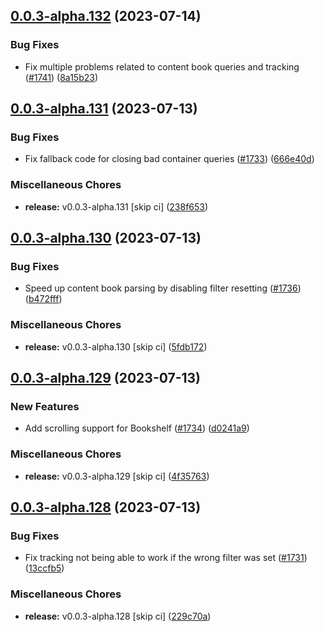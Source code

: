## [0.0.3-alpha.132](https://github.com/Wynntils/Artemis/compare/v0.0.3-alpha.131...v0.0.3-alpha.132) (2023-07-14)


### Bug Fixes

* Fix multiple problems related to content book queries and tracking ([#1741](https://github.com/Wynntils/Artemis/issues/1741)) ([8a15b23](https://github.com/Wynntils/Artemis/commit/8a15b23f8e3e683af639cc547e78e4db74a2926c))

## [0.0.3-alpha.131](https://github.com/Wynntils/Artemis/compare/v0.0.3-alpha.130...v0.0.3-alpha.131) (2023-07-13)


### Bug Fixes

* Fix fallback code for closing bad container queries ([#1733](https://github.com/Wynntils/Artemis/issues/1733)) ([666e40d](https://github.com/Wynntils/Artemis/commit/666e40db9861d1376a220b1b54ae0badf768578e))


### Miscellaneous Chores

* **release:** v0.0.3-alpha.131 [skip ci] ([238f653](https://github.com/Wynntils/Artemis/commit/238f6538fa5157ce627a4907c8b38695656b7eb0))

## [0.0.3-alpha.130](https://github.com/Wynntils/Artemis/compare/v0.0.3-alpha.129...v0.0.3-alpha.130) (2023-07-13)


### Bug Fixes

* Speed up content book parsing by disabling filter resetting ([#1736](https://github.com/Wynntils/Artemis/issues/1736)) ([b472fff](https://github.com/Wynntils/Artemis/commit/b472fff2122735c2f17b39cf2a838a6cdde845e2))


### Miscellaneous Chores

* **release:** v0.0.3-alpha.130 [skip ci] ([5fdb172](https://github.com/Wynntils/Artemis/commit/5fdb17213934a213e8c13d730acf669087b7bcf2))

## [0.0.3-alpha.129](https://github.com/Wynntils/Artemis/compare/v0.0.3-alpha.128...v0.0.3-alpha.129) (2023-07-13)


### New Features

* Add scrolling support for Bookshelf ([#1734](https://github.com/Wynntils/Artemis/issues/1734)) ([d0241a9](https://github.com/Wynntils/Artemis/commit/d0241a93339f0d2007d653dd0e2cad79c210c407))


### Miscellaneous Chores

* **release:** v0.0.3-alpha.129 [skip ci] ([4f35763](https://github.com/Wynntils/Artemis/commit/4f357638afda3ebd431a8eb7c415eab03e937c4a))

## [0.0.3-alpha.128](https://github.com/Wynntils/Artemis/compare/v0.0.3-alpha.127...v0.0.3-alpha.128) (2023-07-13)


### Bug Fixes

* Fix tracking not being able to work if the wrong filter was set ([#1731](https://github.com/Wynntils/Artemis/issues/1731)) ([13ccfb5](https://github.com/Wynntils/Artemis/commit/13ccfb5252d57a2e3878fb00eacf46d6bbc604d8))


### Miscellaneous Chores

* **release:** v0.0.3-alpha.128 [skip ci] ([229c70a](https://github.com/Wynntils/Artemis/commit/229c70ae5bcc70ae63097a3a5b7225ed1eee971d))

